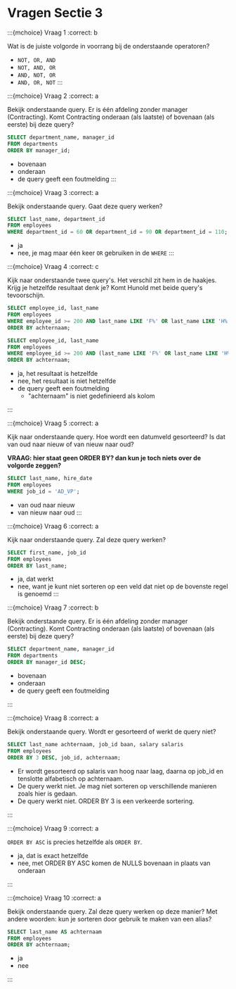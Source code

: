 # Vragen Sectie 3

:::{mchoice} Vraag 1
:correct: b

Wat is de juiste volgorde in voorrang bij de onderstaande operatoren?

* `NOT, OR, AND`
* `NOT, AND, OR`
* `AND, NOT, OR`
* `AND, OR, NOT`
:::

:::{mchoice} Vraag 2
:correct: a

Bekijk onderstaande query. Er is één afdeling zonder manager (Contracting). Komt Contracting onderaan (als laatste) of bovenaan (als eerste) bij deze query?

```SQL
SELECT department_name, manager_id
FROM departments
ORDER BY manager_id;
```

* bovenaan
* onderaan
* de query geeft een foutmelding
:::

 

:::{mchoice} Vraag 3
:correct: a

Bekijk onderstaande query. Gaat deze query werken?

```SQL
SELECT last_name, department_id
FROM employees
WHERE department_id = 60 OR department_id = 90 OR department_id = 110;
```

* ja
* nee, je mag maar één keer `OR` gebruiken in de `WHERE`
:::
 
:::{mchoice} Vraag 4
:correct: c

Kijk naar onderstaande twee query's. Het verschil zit hem in de haakjes. Krijg je hetzelfde resultaat denk je? Komt Hunold met beide query's tevoorschijn.

```SQL
SELECT employee_id, last_name
FROM employees
WHERE employee_id >= 200 AND last_name LIKE 'F%' OR last_name LIKE 'H%'
ORDER BY achternaam;
```
 
```SQL
SELECT employee_id, last_name
FROM employees
WHERE employee_id >= 200 AND (last_name LIKE 'F%' OR last_name LIKE 'H%')
ORDER BY achternaam;
```

* ja, het resultaat is hetzelfde
* nee, het resultaat is niet hetzelfde
* de query geeft een foutmelding
    * "achternaam" is niet gedefinieerd als kolom

:::


:::{mchoice} Vraag 5
:correct: a

Kijk naar onderstaande query. Hoe wordt een datumveld gesorteerd? Is dat van oud naar nieuw of van nieuw naar oud?

**VRAAG: hier staat geen ORDER BY? dan kun je toch niets over de volgorde zeggen?**
 
```SQL
SELECT last_name, hire_date
FROM employees
WHERE job_id = 'AD_VP';
```

* van oud naar nieuw
* van nieuw naar oud
:::
 

:::{mchoice} Vraag 6
:correct: a

Kijk naar onderstaande query. Zal deze query werken?

```SQL
SELECT first_name, job_id
FROM employees
ORDER BY last_name;
```

* ja, dat werkt
* nee, want je kunt niet sorteren op een veld dat niet op de bovenste regel is genoemd
:::

 

:::{mchoice} Vraag 7
:correct: b

Bekijk onderstaande query. Er is één afdeling zonder manager (Contracting). Komt Contracting onderaan (als laatste) of bovenaan (als eerste) bij deze query?

```SQL
SELECT department_name, manager_id
FROM departments
ORDER BY manager_id DESC;
```

* bovenaan
* onderaan
* de query geeft een foutmelding

:::
 

:::{mchoice} Vraag 8
:correct: a

Bekijk onderstaande query. Wordt er gesorteerd of werkt de query niet?

```SQL
SELECT last_name achternaam, job_id baan, salary salaris
FROM employees
ORDER BY 3 DESC, job_id, achternaam;
```
 
* Er wordt gesorteerd op salaris van hoog naar laag, daarna op job_id en tenslotte alfabetisch op achternaam.
* De query werkt niet. Je mag niet sorteren op verschillende manieren zoals hier is gedaan.
* De query werkt niet. ORDER BY 3 is een verkeerde sortering.
 
:::
 

:::{mchoice} Vraag 9
:correct: a

`ORDER BY ASC` is precies hetzelfde als `ORDER BY`.

* ja, dat is exact hetzelfde
* nee, met ORDER BY ASC komen de NULLS bovenaan in plaats van onderaan

:::

 

:::{mchoice} Vraag 10
:correct: a

Bekijk onderstaande query. Zal deze query werken op deze manier? Met andere woorden: kun je sorteren door gebruik te maken van een alias?

```SQL
SELECT last_name AS achternaam
FROM employees
ORDER BY achternaam;
```
 
* ja
* nee

:::